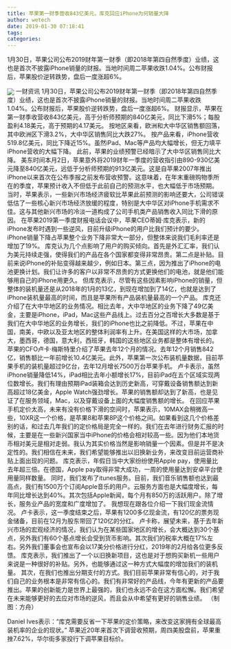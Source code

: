 ```yaml
---
title: 苹果第一财季营收843亿美元，库克回应iPhone为何销量大降
author: wetech
date: 2019-01-30 07:18:41
tags: 
categories: 
---
```

1月30日，苹果公司公布2019财年第一财季（即2018年第四自然季度）业绩，这也是首次不披露iPhone销量的财报。当地时间周二苹果收跌1.04%。公布财报后，苹果股价逆转跌势，盘后一度涨超6%。
<!-- more -->
<img align="center" border="0" src="https://imgcdn.yicai.com/uppics/images/2019/01/b75e402b183504879690b60ac2214d3d.jpg" />
一财资讯
1月30日，苹果公司公布2019财年第一财季（即2018年第四自然季度）业绩，这也是首次不披露iPhone销量的财报。当地时间周二苹果收跌1.04%。公布财报后，苹果股价逆转跌势，盘后一度涨超6%。
财报显示，苹果在第一财季收营收843亿美元，高于分析师预期的840亿美元，同比下滑5%；每股盈利4.18美元，高于预期的4.17美元。
按地区来看，欧洲和大中华区销售额回落，其中欧洲区下滑3.2%，大中华区销售同比大跌27%。
按产品来看，iPhone营收519.8亿美元，同比下降近15%。虽然iPad、Mac等产品均大幅增长，但无力填平iPhone营收的大幅下降。
此前，苹果的业绩预警已经暗示了大中华区销售同比大降。
美东时间本月2日，苹果意外将2019财年一季度的营收指引由890-930亿美元降至840亿美元，远低于分析师预期的913亿美元。这是自苹果2007年推出iPhone以来首次在公布季报之前发布营收预警。这意味着，在年末重磅购物季所在的季度，苹果预计收入不但低于此前自己的预测水平，也大幅低于市场预期。
当时，苹果表示，一些新兴市场经济疲软比苹果此前预测的影响还要大，公司错误低估了一些核心新兴市场经济放缓的程度，特别是大中华区对iPhone手机需求不佳。这与其他新兴市场的冷淡一道构成了公司手机类产品销售收入同比下滑的原因。
在苹果2019第一季度财报电话会议中，苹果CEO蒂姆·库克表示，新的iPhone发布时遇到一些逆风，目前升级iPhone的用户比我们预计的要少。
iPhone销量下降占苹果整个业务下降非常大一部分，但整体来说我们毛利率还是增加了19%。
库克认为几个点影响了用户的购买倾向。首先是外汇汇率，我们认为美元持续走强，使得我们的产品在各个国家都变得非常昂贵。第二点是补贴。目前来说iPhone的补贴变得越来越少，例如日本。第三点，因为推出了iPhone的电池更换计划。我们让许多的客户以非常不昂贵的方式更换他们的电池，就是他们能够用自己的iPhone用更久。
但库克表示，尽管有这些因素影响iPhone的销量，但整体的装机量还是从2018年的1月的13亿，到现在增加到了14亿，也就是达到了iPhone装机量最高的时间，而且是苹果所有产品装机量最高的一个产品。
库克还介绍了在大中华地区的业务情况。相比去年，大中华地区的业务下降了49亿美金，主要是iPhone，iPad，Mac这些产品线上。过去百分之百增长大多数是基于我们在大中华地区的业务增长，我们的iPhone也比之前降低。不过，苹果在中国，南美，中欧以及亚太地区的整体利润率有上升。在美国这样的大市场，加拿大，墨西哥，德国，意大利，西班牙，韩国的这些地区业务都是整体有增长的。
苹果的CFO卢卡·梅斯特里介绍了苹果去年12个月的情况。去年12个月销售842亿，销售额比一年前增长10.4亿美元。此外，苹果第一次公布装机量数据，目前苹果手机的装机量超过9亿台，去年12月增长7500万台苹果手机。
卢卡表示，虽然iPhone销量降低14%，iPad相比去年小额增长17%，目前iPad在五个区域实现两位数增长。我们有理由预期iPad装箱会达到历史新高，可穿戴设备销售额达到新高超过18亿美金，Apple Watch强劲增长。苹果的销售额却达到了新高，也是见证了在服务领域，Mac，以及穿戴设备上面的大幅度销售额的增长。
在回应苹果手机定价太高，未来有没有价格下滑的空间时，苹果表示，10MAX会稍微高一些，10XR这一个价格，是苹果8和苹果8P这个价格之间。如果看到这几个价格差别的话，和过去几年我们的定价格局是完全一样的。我们在去年进行财务汇报的时候，主要是在一些新兴国家当中iPhone的价格会相对较高一些。因为他们本地货币相对美元是相对走弱。我认为其实价格当然是影响销量一个因素。但是并不是决定性的。我们相信在未来，我们希望能够推出以旧换新业务，来改变目前运营商补贴上面出现的问题。
库克表示，年假日当中大家纷纷使用Apple pay，使用量比去年超三倍。在德国，Apple pay取得非常大成功，一周的使用量达到安卓平台使用量同样数量。
同时，我们发布了itunes服务。目前，我们音乐销售额也达到最高点，我们有1500万个订阅Apple音乐的用户。云服务方面也是大幅度增长，每年同比增长达到40%。其次包括Apple新闻，每个月有850万的活跃用户。除了增长，服务业产品的宽度和广度增加了。
我想现在跟各位介绍一下我们现金流情况。
卢卡表示，这一季度结束之后，苹果有1200多亿现金流，有120亿的票务现金储备，目前在12月为股东带回了120亿的分红。
卢卡称，展望未来，基于去年新兴市场的宏观经济的情况，我们认为在某些国家地区的增长，会大概达到30个基点，另外我们有60个基点增长会受到货币影响。其次我们的税率大概在17%左右。另外我们董事会也宣布会以17美分价格进行分红，2019年的2月给各位更多反馈。
库克表示，我们推出了一个以旧换新项目，这也是对于想购买新机一些用户来说是一种很好的补贴。另外，也能够通过这一种方式大幅度的增加我们的装机量。
其次，在我们也推出分期支付的方式。我们目前苹果非常有信心的，对于我们自己的业务根本是非常有信心的。我们有非常好的产品线，今年有更新的产品要推出。苹果的创新能力是世界上最强的，我们也永远不会在这方面松懈。我们希望在未来能够更好的去应对市场的逆风，而且会从中希望有更好的销售业绩。
（制图：方舟）
 
 
Daniel Ives表示：“库克需要反省一下苹果的定价策略，来改变这家拥有全球最高装机率的企业的现状。”
苹果近20年来首次下调营收预期，周四美股盘前，苹果重挫7.62%，华尔街多家投行下调苹果目标价。
 
